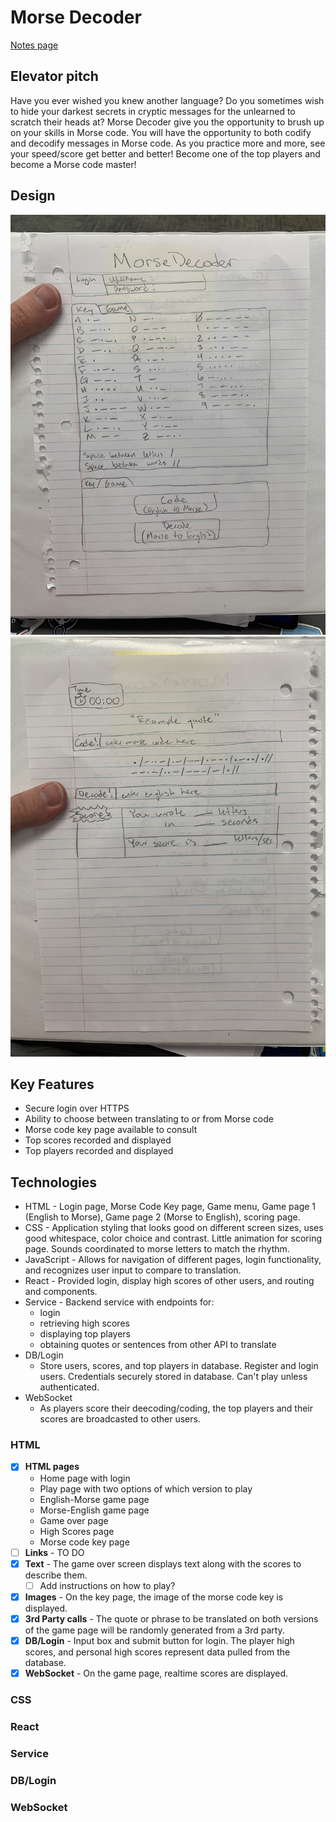 # Morse Decoder
[Notes page](notes.md)
## Elevator pitch
Have you ever wished you knew another language? Do you sometimes wish to hide your darkest secrets in cryptic messages for the unlearned to scratch their heads at? Morse Decoder give you the opportunity to brush up on your skills in Morse code. You will have the opportunity to both codify and decodify messages in Morse code. As you practice more and more, see your speed/score get better and better! Become one of the top players and become a Morse code master!
## Design
![decoderfront](decoder1.JPG)
![decoderback](decoder2.JPG)
## Key Features
* Secure login over HTTPS
* Ability to choose between translating to or from Morse code
* Morse code key page available to consult
* Top scores recorded and displayed
* Top players recorded and displayed
## Technologies
* HTML - Login page, Morse Code Key page, Game menu, Game page 1 (English to Morse), Game page 2 (Morse to English), scoring page.
* CSS - Application styling that looks good on different screen sizes, uses good whitespace, color choice and contrast. Little animation for scoring page. Sounds coordinated to morse letters to match the rhythm.
* JavaScript - Allows for navigation of different pages, login functionality, and recognizes user input to compare to translation.
* React - Provided login, display high scores of other users, and routing and components.
* Service - Backend service with endpoints for:
  - login
  - retrieving high scores
  - displaying top players
  - obtaining quotes or sentences from other API to translate
* DB/Login
  - Store users, scores, and top players in database. Register and login users. Credentials securely stored in database. Can't play unless authenticated.
* WebSocket
  - As players score their deecoding/coding, the top players and their scores are broadcasted to other users.
### HTML
- [x] **HTML pages**
  * Home page with login
  * Play page with two options of which version to play
  * English-Morse game page
  * Morse-English game page
  * Game over page
  * High Scores page
  * Morse code key page
- [ ] **Links** - TO DO
- [x] **Text** - The game over screen displays text along with the scores to describe them.
  - [ ] Add instructions on how to play?
- [x] **Images** - On the key page, the image of the morse code key is displayed.
- [x] **3rd Party calls** - The quote or phrase to be translated on both versions of the game page will be randomly generated from a 3rd party. 
- [x] **DB/Login** - Input box and submit button for login. The player high scores, and personal high scores represent data pulled from the database.
- [x] **WebSocket** - On the game page, realtime scores are displayed.
### CSS
### React
### Service
### DB/Login
### WebSocket
